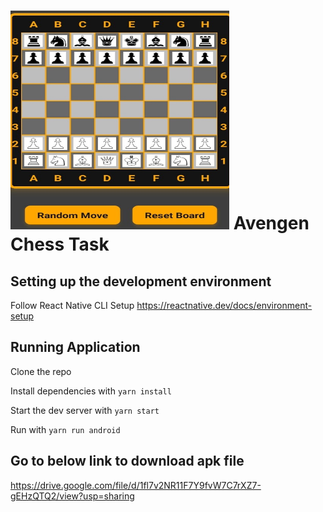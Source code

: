 # <img src="./assets/ChessBoard.jpeg"  alt="Avengen Chess Board" width="350" height="350"> Avengen Chess Task

## **Setting up the development environment**

Follow React Native CLI Setup
https://reactnative.dev/docs/environment-setup

## Running Application

Clone the repo

Install dependencies with `yarn install`

Start the dev server with `yarn start`

Run with `yarn run android`

## Go to below link to download apk file

https://drive.google.com/file/d/1fl7v2NR11F7Y9fvW7C7rXZ7-gEHzQTQ2/view?usp=sharing
